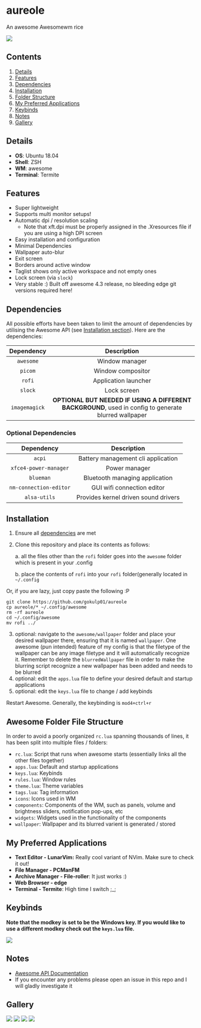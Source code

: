 # aureole
An awesome Awesomewm rice 

![](screenshots/ss2.png) 

## Contents ##
1. [Details](#details)
2. [Features](#features)
3. [Dependencies](#dependencies)
4. [Installation](#installation)
5. [Folder Structure](#folderStructure)
6. [My Preferred Applications](#applications)
7. [Keybinds](#keybinds)
8. [Notes](#notes)
9. [Gallery](#gallery)

<a name="details"></a>
## Details ##
+ **OS**: Ubuntu 18.04
+ **Shell**: ZSH
+ **WM**: awesome
+ **Terminal**: Termite

<a name="features"></a>
## Features ##
+ Super lightweight
+ Supports multi monitor setups!
+ Automatic dpi / resolution scaling
  + Note that xft.dpi must be properly assigned in the .Xresources file if you are using a high DPI screen
+ Easy installation and configuration
+ Minimal Dependencies
+ Wallpaper auto-blur 
+ Exit screen
+ Borders around active window
+ Taglist shows only active workspace and not empty ones
+ Lock screen (via `slock`)
+ Very stable :) Built off awesome 4.3 release, no bleeding edge git versions required here!

<a name="dependencies"></a>
## Dependencies ##
All possible efforts have been taken to limit the amount of dependencies by utilising the Awesome API (see [Installation section](#installation)). Here are the dependencies:

|Dependency|Description|
|:----------:|:-------------:|
|`awesome`|Window manager|
|`picom`|Window compositor|
|`rofi`|Application launcher|
|`slock`|Lock screen|
|`imagemagick`|**OPTIONAL BUT NEEDED IF USING A DIFFERENT BACKGROUND**, used in config to generate blurred wallpaper|

### Optional Dependencies ###

|Dependency|Description|
|:----------:|:-------------:|
|`acpi`|Battery management cli application|
|`xfce4-power-manager`|Power manager|
|`blueman`|Bluetooth managing application|
|`nm-connection-editor`| GUI wifi connection editor|
|`alsa-utils`|Provides kernel driven sound drivers|



<a name="installation"></a>
## Installation ##
1. Ensure all [dependencies](#dependencies) are met
2. Clone this repository and place its contents as follows:

   a. all the files other than the `rofi` folder goes into the `awesome` folder which is present in your .config
   
   b. place the contents of `rofi` into your `rofi` folder(generally located in `~/.config`

Or, if you are lazy, just copy paste the following :P
```
git clone https://github.com/gokulp01/aureole
cp aureole/* ~/.config/awesome
rm -rf aureole  
cd ~/.config/awesome
mv rofi ../
```
3. optional: navigate to the `awesome/wallpaper` folder and place your desired wallpaper there, ensuring that it is named `wallpaper`. One  awesome (pun intended) feature of my config is that the filetype of the wallpaper can be any image filetype and it will automatically recognize it. Remember to delete the `blurredWallpaper` file in order to make the blurring script recognize a new wallpaper has been added and needs to be blurred 
4. optional: edit the `apps.lua` file to define your desired default and startup applications
5. optional: edit the `keys.lua` file to change / add keybinds

Restart Awesome. Generally, the keybinding is `mod4+ctrl+r`

<a name="folderStructure"></a>
## Awesome Folder File Structure ##
In order to avoid a poorly organized `rc.lua` spanning thousands of lines, it has been split into multiple files / folders:
+ `rc.lua`: Script that runs when awesome starts (essentially links all the other files together)
+ `apps.lua`: Default and startup applications
+ `keys.lua`: Keybinds
+ `rules.lua`: Window rules
+ `theme.lua`: Theme variables
+ `tags.lua`: Tag information
+ `icons`: Icons used in WM
+ `components`: Components of the WM, such as panels, volume and brightness sliders, notification pop-ups, etc
+ `widgets`: Widgets used in the functionality of the components
+ `wallpaper`: Wallpaper and its blurred varient is generated / stored

<a name="applications"></a>
## My Preferred Applications ##
+ **Text Editor - LunarVim:** Really cool variant of NVim. Make sure to check it out!
+ **File Manager - PCManFM** 
+ **Archive Manager - File-roller**: It just works :)
+ **Web Browser - edge** 
+ **Terminal - Termite**: High time I switch ;_;



<a name="keybinds"></a>
## Keybinds ##
**Note that the modkey is set to be the Windows key. If you would like to use a different modkey check out the `keys.lua` file.**

![](/screenshots/ss3.png) 

<a name="notes"></a>
## Notes ##
+ [Awesome API Documentation](https://awesomewm.org/apidoc/index.html)
+ If you encounter any problems please open an issue in this repo and I will gladly investigate it


<a name="gallery"></a>
## Gallery ##
![](/screenshots/ss1.png)
![](/screenshots/ss2.png)
![](/screenshots/ss4.png)
![](/screenshots/ss5.png) 
